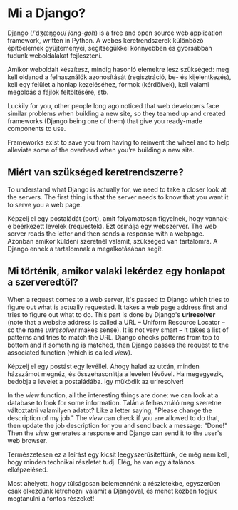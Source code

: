 # Mi a Django?

Django (/ˈdʒæŋɡoʊ/ *jang-goh*) is a free and open source web application framework, written in Python. A webes keretrendszerek különböző építőelemek gyűjteményei, segítségükkel könnyebben és gyorsabban tudunk weboldalakat fejleszteni.

Amikor weboldalt készítesz, mindig hasonló elemekre lesz szükséged: meg kell oldanod a felhasználók azonosítását (regisztráció, be- és kijelentkezés), kell egy felület a honlap kezeléséhez, formok (kérdőívek), kell valami megoldás a fájlok feltöltésére, stb.

Luckily for you, other people long ago noticed that web developers face similar problems when building a new site, so they teamed up and created frameworks (Django being one of them) that give you ready-made components to use.

Frameworks exist to save you from having to reinvent the wheel and to help alleviate some of the overhead when you’re building a new site.

## Miért van szükséged keretrendszerre?

To understand what Django is actually for, we need to take a closer look at the servers. The first thing is that the server needs to know that you want it to serve you a web page.

Képzelj el egy postaládát (port), amit folyamatosan figyelnek, hogy vannak-e beérkezett levelek (requestek). Ezt csinálja egy webszerver. The web server reads the letter and then sends a response with a webpage. Azonban amikor küldeni szeretnél valamit, szükséged van tartalomra. A Django ennek a tartalomnak a megalkotásában segít.

## Mi történik, amikor valaki lekérdez egy honlapot a szerveredtől?

When a request comes to a web server, it's passed to Django which tries to figure out what is actually requested. It takes a web page address first and tries to figure out what to do. This part is done by Django's **urlresolver** (note that a website address is called a URL – Uniform Resource Locator – so the name *urlresolver* makes sense). It is not very smart – it takes a list of patterns and tries to match the URL. Django checks patterns from top to bottom and if something is matched, then Django passes the request to the associated function (which is called *view*).

Képzelj el egy postást egy levéllel. Ahogy halad az utcán, minden házszámot megnéz, és összehasonlítja a levélen lévővel. Ha megegyezik, bedobja a levelet a postaládába. Így működik az urlresolver!

In the *view* function, all the interesting things are done: we can look at a database to look for some information. Talán a felhasználó meg szeretne változtatni valamilyen adatot? Like a letter saying, "Please change the description of my job." The *view* can check if you are allowed to do that, then update the job description for you and send back a message: "Done!" Then the *view* generates a response and Django can send it to the user's web browser.

Természetesen ez a leírást egy kicsit leegyszerűsítettünk, de még nem kell, hogy minden technikai részletet tudj. Elég, ha van egy általános elképzelésed.

Most ahelyett, hogy túlságosan belemennénk a részletekbe, egyszerűen csak elkezdünk létrehozni valamit a Djangóval, és menet közben fogjuk megtanulni a fontos részeket!